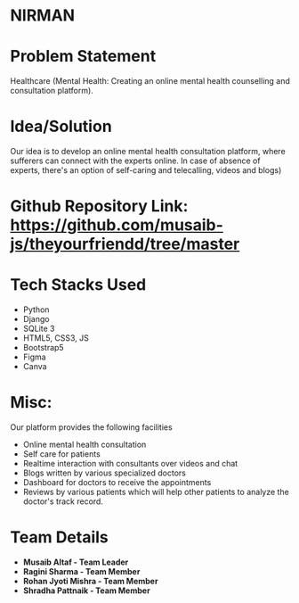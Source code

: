 # NIRMAN
# Problem Statement
Healthcare (Mental Health: Creating an online mental health counselling and consultation platform).

# Idea/Solution
Our idea is to develop an online mental health consultation platform, where sufferers can connect with the experts online. In case of absence of experts, there's an option of self-caring and telecalling, videos and blogs)

# Github Repository Link: https://github.com/musaib-js/theyourfriendd/tree/master

# Tech Stacks Used
<ul>
  <li> Python </li>
  <li> Django </li>
  <li> SQLite 3 </li>
  <li> HTML5, CSS3, JS </li>
  <li>Bootstrap5</li>
  <li> Figma </li>
  <li> Canva </li>
 </ul>
  
# Misc:
Our platform provides the following facilities
* Online mental health consultation
* Self care for patients 
* Realtime interaction with consultants over videos and chat 
* Blogs written by various specialized doctors
* Dashboard for doctors to receive the appointments
* Reviews by various patients which will help other patients to analyze the doctor's track record.

# Team Details
* <b> Musaib Altaf - Team Leader <b>
* <b> Ragini Sharma - Team Member <b>
* <b> Rohan Jyoti Mishra - Team Member <b>
* <b> Shradha Pattnaik - Team Member <b>
